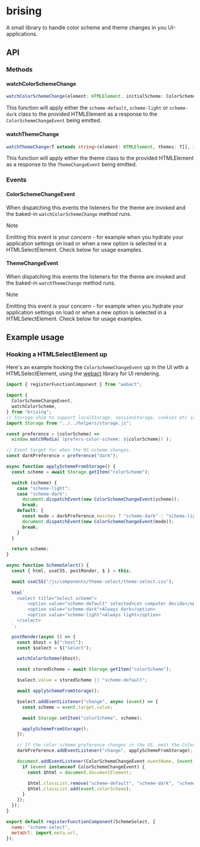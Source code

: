 # brising

A small library to handle color scheme and theme changes in you UI-applications.

## API

### Methods

#### watchColorSchemeChange

```ts
watchColorSchemeChange(element: HTMLElement, initialScheme: ColorScheme = "default")
```

This function will apply either the `scheme-default`, `scheme-light` or `scheme-dark` class to the provided HTMLElement as a response to the `ColorSchemeChangeEvent` being emitted.

#### watchThemeChange

```ts
watchThemeChange<T extends string>(element: HTMLElement, themes: T[], initialTheme?: T)
```

This function will apply either the theme  class to the provided HTMLElement as a response to the `ThemeChangeEvent` being emitted.

### Events

#### ColorSchemeChangeEvent

When dispatching this events the listeners for the theme are invoked and the baked-in `watchColorSchemeChange` method runs.

> [!NOTE]  
> Emitting this event is your concern - for example when you hydrate your application settings on load or when a new option is selected in a  HTMLSelectElement. Check below for usage examples.

#### ThemeChangeEvent

When dispatching this events the listeners for the theme are invoked and the baked-in `watchThemeChange` method runs.

> [!NOTE]  
> Emitting this event is your concern - for example when you hydrate your application settings on load or when a new option is selected in a  HTMLSelectElement. Check below for usage examples.

## Example usage

### Hooking a HTMLSelectElement up

Here's an example hooking the `ColorSchemeChangeEvent` up in the UI with a HTMLSelectElement, using the [webact](https://github.com/enjikaka/webact) library for UI rendering.

```js
import { registerFunctionComponent } from "webact";

import {
  ColorSchemeChangeEvent,
  watchColorScheme,
} from "brising";
// Storage-shim to support localStorage, sessionStorage, cookies etc in case one of them are unavailable due to school/business restricted Chromium installs...
import Storage from "../../helpers/storage.js";

const preference = (colorScheme) =>
  window.matchMedia(`(prefers-color-scheme: ${colorScheme})`);

// Event target for when the OS-scheme changes.
const darkPreference = preference("dark");

async function applySchemeFromStorage() {
  const scheme = await Storage.getItem("colorScheme");

  switch (scheme) {
    case "scheme-light":
    case "scheme-dark":
      document.dispatchEvent(new ColorSchemeChangeEvent(scheme));
      break;
    default: {
      const mode = darkPreference.matches ? "scheme-dark" : "scheme-light";
      document.dispatchEvent(new ColorSchemeChangeEvent(mode));
      break;
    }
  }

  return scheme;
}

async function SchemeSelect() {
  const { html, useCSS, postRender, $ } = this;

  await useCSS("/js/components/theme-select/theme-select.css");
  
  html`
    <select title="Select scheme">
        <option value="scheme-default" selected>Let computer decide</option>
        <option value="scheme-dark">Always dark</option>
        <option value="scheme-light">Always light</option>
    </select>
  `;

  postRender(async () => {
    const $host = $(":host");
    const $select = $("select");

    watchColorScheme($host);

    const storedScheme = await Storage.getItem("colorScheme");

    $select.value = storedScheme || "scheme-default";

    await applySchemeFromStorage();

    $select.addEventListener("change", async (event) => {
      const scheme = event.target.value;

      await Storage.setItem("colorScheme", scheme);

      applySchemeFromStorage();
    });

    // If the color scheme preference changes in the OS, emit the ColorSchemeChangeEvent
    darkPreference.addEventListener("change", applySchemeFromStorage);

    document.addEventListener(ColorSchemeChangeEvent.eventName, (event) => {
      if (event instanceof ColorSchemeChangeEvent) {
        const $html = document.documentElement;

        $html.classList.remove("scheme-default", "scheme-dark", "scheme-light");
        $html.classList.add(event.colorScheme);
      }
    });
  });
}

export default registerFunctionComponent(SchemeSelect, {
  name: "scheme-select",
  metaUrl: import.meta.url,
});
```